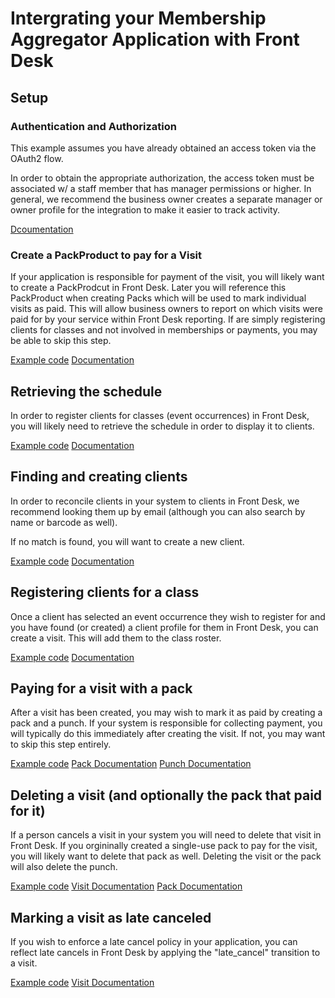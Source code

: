 # Intergrating your Membership Aggregator Application with Front Desk

## Setup

### Authentication and Authorization

This example assumes you have already obtained an access token via the OAuth2 flow.

In order to obtain the appropriate authorization, the access token must be associated
w/ a staff member that has manager permissions or higher. In general, we recommend
the business owner creates a separate manager or owner profile for the integration
to make it easier to track activity.

[Dcoumentation](https://developer.frontdeskhq.com/docs/api/v2#authentication)



### Create a PackProduct to pay for a Visit

If your application is responsible for payment of the visit, you will likely want to create
a PackProdcut in Front Desk.  Later you will reference this PackProduct when creating Packs
which will be used to mark individual visits as paid.  This will allow business owners to report on
which visits were paid for by your service within Front Desk reporting.  If are simply
registering clients for classes and not involved in memberships or payments, you may be able
to skip this step.

[Example code](lib/setup.rb)
[Documentation](https://developer.frontdeskhq.com/docs/api/v2?preview=true#endpoint-pack-product)



## Retrieving the schedule

In order to register clients for classes (event occurrences) in Front Desk, you will likely need to retrieve
the schedule in order to display it to clients.

[Example code](lib/schdeule.rb)
[Documentation](https://developer.frontdeskhq.com/docs/api/v2#endpoint-eventoccurrence)



## Finding and creating clients

In order to reconcile clients in your system to clients in Front Desk, we recommend looking
them up by email (although you can also search by name or barcode as well).

If no match is found, you will want to create a new client.

[Example code](lib/person.rb)
[Documentation](https://developer.frontdeskhq.com/docs/api/v2#endpoint-person)



## Registering clients for a class

Once a client has selected an event occurrence they wish to register for and you have found (or created)
a client profile for them in Front Desk, you can create a visit. This will add them to the class roster.

[Example code](lib/visit.rb)
[Documentation](https://developer.frontdeskhq.com/docs/api/v2#endpoint-visit)



## Paying for a visit with a pack

After a visit has been created, you may wish to mark it as paid by creating a pack and a punch.  If
your system is responsible for collecting payment, you will typically do this immediately after
creating the visit.  If not, you may want to skip this step entirely.

[Example code](lib/pack_and_punch.rb)
[Pack Documentation](https://developer.frontdeskhq.com/docs/api/v2?preview=true#endpoint-pack)
[Punch Documentation](https://developer.frontdeskhq.com/docs/api/v2#endpoint-punch)



## Deleting a visit (and optionally the pack that paid for it)

If a person cancels a visit in your system you will need to delete that visit in Front Desk.
If you orgininally created a single-use pack to pay for the visit, you will likely want to
delete that pack as well.  Deleting the visit or the pack will also delete the punch.

[Example code](lib/cancel.rb)
[Visit Documentation](https://developer.frontdeskhq.com/docs/api/v2#endpoint-visit)
[Pack Documentation](https://developer.frontdeskhq.com/docs/api/v2?preview=true#endpoint-pack)



## Marking a visit as late canceled

If you wish to enforce a late cancel policy in your application, you can reflect late cancels
in Front Desk by applying the "late_cancel" transition to a visit.

[Example code](lib/late_cancel.rb)
[Visit Documentation](https://developer.frontdeskhq.com/docs/api/v2#endpoint-visit)

